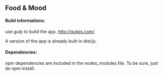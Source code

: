 Food & Mood
----------

#### Build informations: ####

use gulp to build the app.
http://gulpjs.com/

A version of the app is already built in dist/js.

#### Dependencies: ####

npm dependencies are included in the nodes_modules file.
To be sure, just do npm install.
